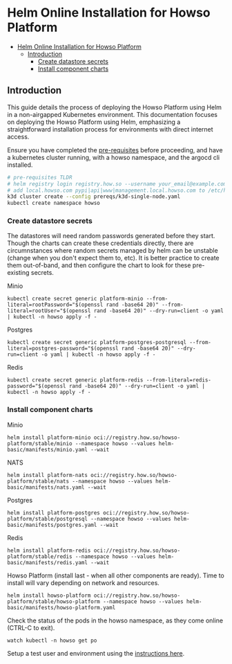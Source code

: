 # Helm Online Installation for Howso Platform
- [Helm Online Installation for Howso Platform](#helm-online-installation-for-howso-platform)
  - [Introduction](#introduction)
    - [Create datastore secrets](#create-datastore-secrets)
    - [Install component charts](#install-component-charts)


## Introduction
This guide details the process of deploying the Howso Platform using Helm in a non-airgapped Kubernetes environment.
This documentation focuses on deploying the Howso Platform using Helm, emphasizing a straightforward installation process for environments with direct internet access.

Ensure you have completed the [pre-requisites](../prereqs/README.md) before proceeding, and have a kubernetes cluster running, with a howso namespace, and the argocd cli installed. 

```sh
# pre-requisites TLDR
# helm registry login registry.how.so --username your_email@example.com --password your_license_id 
# add local.howso.com pypi|api|www|management.local.howso.com to /etc/hosts 
k3d cluster create --config prereqs/k3d-single-node.yaml
kubectl create namespace howso
```

### Create datastore secrets 
The datastores will need random passwords generated before they start.  Though the  charts can create these credentials directly, there are circumnstances where random secrets managed by helm can be unstable (change when you don't expect them to, etc).  It is better practice to create them out-of-band, and then configure the chart to look for these pre-existing secrets. 

Minio
```
kubectl create secret generic platform-minio --from-literal=rootPassword="$(openssl rand -base64 20)" --from-literal=rootUser="$(openssl rand -base64 20)" --dry-run=client -o yaml | kubectl -n howso apply -f -
```

Postgres
```
kubectl create secret generic platform-postgres-postgresql --from-literal=postgres-password="$(openssl rand -base64 20)" --dry-run=client -o yaml | kubectl -n howso apply -f -
```

Redis
```
kubectl create secret generic platform-redis --from-literal=redis-password="$(openssl rand -base64 20)" --dry-run=client -o yaml | kubectl -n howso apply -f -
```


### Install component charts 

Minio
```
helm install platform-minio oci://registry.how.so/howso-platform/stable/minio --namespace howso --values helm-basic/manifests/minio.yaml --wait
```

NATS
```
helm install platform-nats oci://registry.how.so/howso-platform/stable/nats --namespace howso --values helm-basic/manifests/nats.yaml --wait
```

Postgres
```
helm install platform-postgres oci://registry.how.so/howso-platform/stable/postgresql --namespace howso --values helm-basic/manifests/postgres.yaml --wait
```

Redis
```
helm install platform-redis oci://registry.how.so/howso-platform/stable/redis --namespace howso --values helm-basic/manifests/redis.yaml --wait
```

Howso Platform (install last - when all other components are ready).  Time to install will vary depending on network and resources.  
```
helm install howso-platform oci://registry.how.so/howso-platform/stable/howso-platform --namespace howso --values helm-basic/manifests/howso-platform.yaml
```

Check the status of the pods in the howso namespace, as they come online (CTRL-C to exit).
```
watch kubectl -n howso get po 
```

Setup a test user and environment using the [instructions here](../common/README.md#login-to-the-howso-platform).